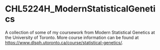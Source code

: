 # CHL5224H_ModernStatisticalGenetics

A collection of some of my coursework from Modern Statistical Genetics at the University of Toronto. More course information can be found at https://www.dlsph.utoronto.ca/course/statistical-genetics/. 

